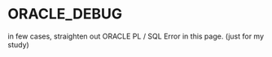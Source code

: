 # ORACLE_DEBUG

in few cases, straighten out ORACLE PL / SQL Error in this page. (just for my study)
